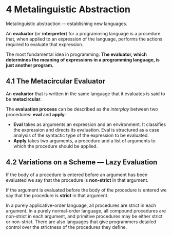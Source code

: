 # 4 Metalinguistic Abstraction

Metalinguistic abstraction -- establishing new languages.

An **evaluator** (or **interpreter**) for a programming language is a procedure
that, when applied to an expression of the language, performs the actions
required to evaluate that expression.

The most fundamental idea in programming: **The evaluator, which determines the
meaning of expressions in a programming language, is just another program.**

## 4.1 The Metacircular Evaluator

An **evaluator** that is written in the same language that it evaluates is said
to be **metacircular**.

The **evaluation process** can be described as the _interplay_ between two
procedures: **eval** and **apply**:

* **Eval** takes as arguments an expression and an environment. It classifies
  the expression and directs its evaluation. Eval is structured as a case
  analysis of the syntactic type of the expression to be evaluated.
* **Apply** takes two arguments, a procedure and a list of arguments to which
  the procedure should be applied.

## 4.2 Variations on a Scheme — Lazy Evaluation

If the body of a procedure is entered before an argument has been evaluated we
say that the procedure is **non-strict** in that argument.

If the argument is evaluated before the body of the procedure is entered we say
that the procedure is **strict** in that argument.

In a purely applicative-order language, all procedures are strict in each
argument. In a purely normal-order language, all compound procedures are
non-strict in each argument, and primitive procedures may be either strict or
non-strict. There are also languages that give programmers detailed control over
the strictness of the procedures they define.
